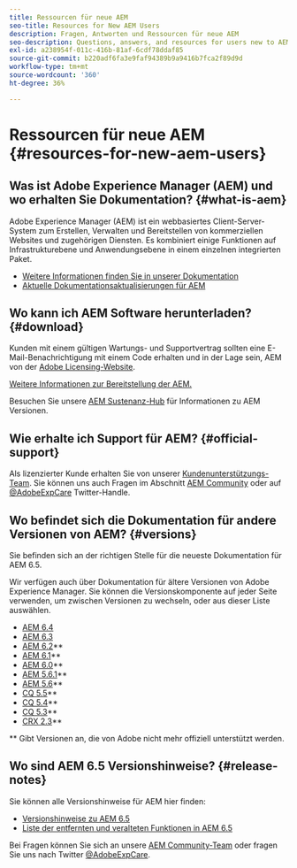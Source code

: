 ```yaml
---
title: Ressourcen für neue AEM
seo-title: Resources for New AEM Users
description: Fragen, Antworten und Ressourcen für neue AEM
seo-description: Questions, answers, and resources for users new to AEM
exl-id: a238954f-011c-416b-81af-6cdf78ddaf85
source-git-commit: b220adf6fa3e9faf94389b9a9416b7fca2f89d9d
workflow-type: tm+mt
source-wordcount: '360'
ht-degree: 36%

---
```


# Ressourcen für neue AEM {#resources-for-new-aem-users}

## Was ist Adobe Experience Manager (AEM) und wo erhalten Sie Dokumentation? {#what-is-aem}

Adobe Experience Manager (AEM) ist ein webbasiertes Client-Server-System zum Erstellen, Verwalten und Bereitstellen von kommerziellen Websites und zugehörigen Diensten. Es kombiniert einige Funktionen auf Infrastrukturebene und Anwendungsebene in einem einzelnen integrierten Paket.

* [Weitere Informationen finden Sie in unserer Dokumentation](/help/sites-deploying/home.md)
* [Aktuelle Dokumentationsaktualisierungen für AEM](https://helpx.adobe.com/de/experience-manager/documentation-updates.html)

## Wo kann ich AEM Software herunterladen? {#download}

Kunden mit einem gültigen Wartungs- und Supportvertrag sollten eine E-Mail-Benachrichtigung mit einem Code erhalten und in der Lage sein, AEM von der [Adobe Licensing-Website](http://licensing.adobe.com/).

[Weitere Informationen zur Bereitstellung der AEM.](/help/sites-deploying/home.md)

Besuchen Sie unsere [AEM Sustenanz-Hub](https://helpx.adobe.com/de/experience-manager/aem-releases-updates.html) für Informationen zu AEM Versionen.

## Wie erhalte ich Support für AEM? {#official-support}

Als lizenzierter Kunde erhalten Sie von unserer [Kundenunterstützungs-Team](https://helpx.adobe.com/de/marketing-cloud/contact-support.html). Sie können uns auch Fragen im Abschnitt [AEM Community](https://experienceleaguecommunities.adobe.com/t5/adobe-experience-manager/ct-p/adobe-experience-manager-community?profile.language=de) oder auf [@AdobeExpCare](https://twitter.com/adobeexpcare) Twitter-Handle.

## Wo befindet sich die Dokumentation für andere Versionen von AEM? {#versions}

Sie befinden sich an der richtigen Stelle für die neueste Dokumentation für AEM 6.5.

Wir verfügen auch über Dokumentation für ältere Versionen von Adobe Experience Manager. Sie können die Versionskomponente auf jeder Seite verwenden, um zwischen Versionen zu wechseln, oder aus dieser Liste auswählen.

* [AEM 6.4](https://experienceleague.adobe.com/docs/experience-manager-64.html?lang=de)
* [AEM 6.3](https://helpx.adobe.com/de/support/experience-manager/6-3.html)
* [AEM 6.2](https://experienceleague.adobe.com/docs/experience-manager-release-information/aem-release-updates/previous-updates/aem-previous-versions.html?lang=de#previous-updates)**
* [AEM 6.1](https://docs.adobe.com/docs/en/aem/6-1.html)**
* [AEM 6.0](https://docs.adobe.com/docs/en/aem/6-0.html)**
* [AEM 5.6.1](https://experienceleague.adobe.com/docs/experience-manager-release-information/aem-release-updates/previous-updates/aem-previous-versions.html?lang=de#how-to-install-documentation-package)**
* [AEM 5.6](https://helpx.adobe.com/experience-manager/aem-previous-versions.html)**
* [CQ 5.5](https://helpx.adobe.com/experience-manager/aem-previous-versions.html)**
* [CQ 5.4](https://helpx.adobe.com/experience-manager/aem-previous-versions.html)**
* [CQ 5.3](https://helpx.adobe.com/experience-manager/aem-previous-versions.html)**
* [CRX 2.3](https://helpx.adobe.com/experience-manager/aem-previous-versions.html)**

** Gibt Versionen an, die von Adobe nicht mehr offiziell unterstützt werden.

## Wo sind AEM 6.5 Versionshinweise? {#release-notes}

Sie können alle Versionshinweise für AEM hier finden:

* [Versionshinweise zu AEM 6.5](/help/release-notes/home.md)
* [Liste der entfernten und veralteten Funktionen in AEM 6.5](/help/release-notes/deprecated-removed-features.md)

Bei Fragen können Sie sich an unsere [AEM Community-Team](http://help-forums.adobe.com/content/adobeforums/en/experience-manager-forum/adobe-experience-manager.html) oder fragen Sie uns nach Twitter [@AdobeExpCare](https://twitter.com/adobeexpcare).
